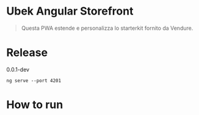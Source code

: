# Ubek Angular Storefront

> Questa PWA estende e personalizza lo starterkit fornito da Vendure.

# Release

0.0.1-dev

```
ng serve --port 4201
```

# How to run
